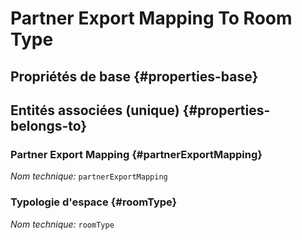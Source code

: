 #  Partner Export Mapping To Room Type
<!--- THIS FILE IS GENERATED PLEASE DO NOT EDIT IT DIRECTLY --->



## Propriétés de base {#properties-base}



## Entités associées (unique) {#properties-belongs-to}

###  Partner Export Mapping {#partnerExportMapping}



*Nom technique:* ```partnerExportMapping```

### Typologie d'espace {#roomType}



*Nom technique:* ```roomType```





